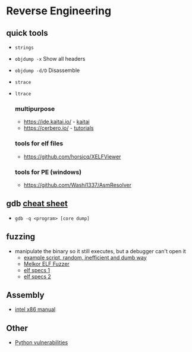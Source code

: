 # Reverse Engineering

## quick tools

- `strings`
- `objdump -x` Show all headers
- `objdump -d/D` Disassemble
- `strace`
- `ltrace`

  ### multipurpose

  - https://ide.kaitai.io/ - [kaitai](http://kaitai.io/)
  - https://cerbero.io/ - [tutorials](https://cerbero.io/resources/)

  ### tools for elf files

  - https://github.com/horsicq/XELFViewer

  ### tools for PE (windows)

  - https://github.com/Washi1337/AsmResolver

## gdb [cheat sheet](./gdb.md)

- `gdb -q <program> [core dump]`

## fuzzing

- manipulate the binary so it still executes, but a debugger can't open it
  - [example script, random, inefficient and dumb way](/other/python/scripts/reverse-engineering/elf-fuzzer.py)
  - [Melkor ELF Fuzzer](https://github.com/IOActive/Melkor_ELF_Fuzzer)
  - [elf specs 1](https://refspecs.linuxfoundation.org/elf/elf.pdf)
  - [elf specs 2](https://www.cs.cmu.edu/afs/cs/academic/class/15213-f00/docs/elf.pdf)

## Assembly

- [intel x86 manual](https://ost2images.s3.amazonaws.com/Arch2001/CourseMaterials/325462-sdm-vol-1-2abcd-3abcd.pdf)

## Other

- [Python vulnerabilities](./python.md)
